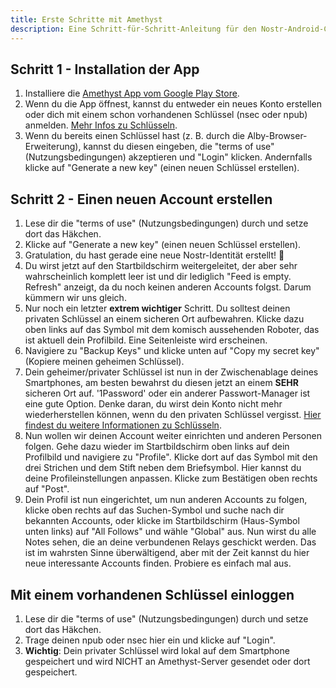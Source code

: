 ```yaml
---
title: Erste Schritte mit Amethyst
description: Eine Schritt-für-Schritt-Anleitung für den Nostr-Android-Client Amethyst.
---
```


## Schritt 1 - Installation der App

1. Installiere die [Amethyst App vom Google Play Store](https://play.google.com/store/apps/details?id=com.vitorpamplona.amethyst).
2. Wenn du die App öffnest, kannst du entweder ein neues Konto erstellen oder dich mit einem schon vorhandenen Schlüssel (nsec oder npub) anmelden. [Mehr Infos zu Schlüsseln](/de/get-started#understanding-keys).
3. Wenn du bereits einen Schlüssel hast (z. B. durch die Alby-Browser-Erweiterung), kannst du diesen eingeben, die "terms of use" (Nutzungsbedingungen) akzeptieren und "Login" klicken. Andernfalls klicke auf "Generate a new key" (einen neuen Schlüssel erstellen).

## Schritt 2 - Einen neuen Account erstellen

1. Lese dir die "terms of use" (Nutzungsbedingungen) durch und setze dort das Häkchen.
2. Klicke auf "Generate a new key" (einen neuen Schlüssel erstellen).
3. Gratulation, du hast gerade eine neue Nostr-Identität erstellt! 🤙
4. Du wirst jetzt auf den Startbildschirm weitergeleitet, der aber sehr wahrscheinlich komplett leer ist und dir lediglich "Feed is empty. Refresh" anzeigt, da du noch keinen anderen Accounts folgst. Darum kümmern wir uns gleich.
5. Nur noch ein letzter **extrem wichtiger** Schritt. Du solltest deinen privaten Schlüssel an einem sicheren Ort aufbewahren. Klicke dazu oben links auf das Symbol mit dem komisch aussehenden Roboter, das ist aktuell dein Profilbild. Eine Seitenleiste wird erscheinen.
6. Navigiere zu "Backup Keys" und klicke unten auf "Copy my secret key" (Kopiere meinen geheimen Schlüssel).
7. Dein geheimer/privater Schlüssel ist nun in der Zwischenablage deines Smartphones, am besten bewahrst du diesen jetzt an einem **SEHR** sicheren Ort auf. '1Password' oder ein anderer Passwort-Manager ist eine gute Option. Denke daran, du wirst dein Konto nicht mehr wiederherstellen können, wenn du den privaten Schlüssel vergisst. [Hier findest du weitere Informationen zu Schlüsseln](/de/get-started#understanding-keys).
8. Nun wollen wir deinen Account weiter einrichten und anderen Personen folgen. Gehe dazu wieder im Startbildschirm oben links auf dein Profilbild und navigiere zu "Profile". Klicke dort auf das Symbol mit den drei Strichen und dem Stift neben dem Briefsymbol. Hier kannst du deine Profileinstellungen anpassen. Klicke zum Bestätigen oben rechts auf "Post".
9. Dein Profil ist nun eingerichtet, um nun anderen Accounts zu folgen, klicke oben rechts auf das Suchen-Symbol und suche nach dir bekannten Accounts, oder klicke im Startbildschirm (Haus-Symbol unten links) auf "All Follows" und wähle "Global" aus. Nun wirst du alle Notes sehen, die an deine verbundenen Relays geschickt werden. Das ist im wahrsten Sinne überwältigend, aber mit der Zeit kannst du hier neue interessante Accounts finden. Probiere es einfach mal aus.

## Mit einem vorhandenen Schlüssel einloggen

1. Lese dir die "terms of use" (Nutzungsbedingungen) durch und setze dort das Häkchen.
2. Trage deinen npub oder nsec hier ein und klicke auf "Login".
3. **Wichtig**: Dein privater Schlüssel wird lokal auf dem Smartphone gespeichert und wird NICHT an Amethyst-Server gesendet oder dort gespeichert.